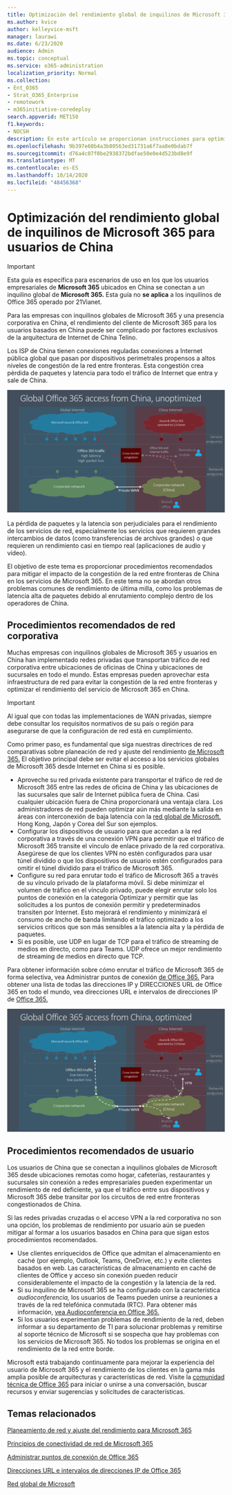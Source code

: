 ```yaml
---
title: Optimización del rendimiento global de inquilinos de Microsoft 365 para usuarios de China
ms.author: kvice
author: kelleyvice-msft
manager: laurawi
ms.date: 6/23/2020
audience: Admin
ms.topic: conceptual
ms.service: o365-administration
localization_priority: Normal
ms.collection:
- Ent_O365
- Strat_O365_Enterprise
- remotework
- m365initiative-coredeploy
search.appverid: MET150
f1.keywords:
- NOCSH
description: En este artículo se proporcionan instrucciones para optimizar el rendimiento de la red para los usuarios de China de inquilinos globales de Microsoft 365.
ms.openlocfilehash: 9b397e60b4a3b80563ed31731a6f7aa8e0bdab7f
ms.sourcegitcommit: d76a4c07f0be2938372bdfae50e0e4d523bd8e9f
ms.translationtype: MT
ms.contentlocale: es-ES
ms.lasthandoff: 10/14/2020
ms.locfileid: "48456368"
---
```

# <a name="microsoft-365-global-tenant-performance-optimization-for-china-users"></a>Optimización del rendimiento global de inquilinos de Microsoft 365 para usuarios de China

>[!IMPORTANT]
>Esta guía es específica para escenarios de uso en los que los usuarios empresariales de **Microsoft 365** ubicados en China se conectan a un inquilino global de **Microsoft 365.** Esta guía no **se aplica** a los inquilinos de Office 365 operado por 21Vianet.

Para las empresas con inquilinos globales de Microsoft 365 y una presencia corporativa en China, el rendimiento del cliente de Microsoft 365 para los usuarios basados en China puede ser complicado por factores exclusivos de la arquitectura de Internet de China Telino.

Los ISP de China tienen conexiones reguladas conexiones a Internet pública global que pasan por dispositivos perimetrales propensos a altos niveles de congestión de la red entre fronteras. Esta congestión crea pérdida de paquetes y latencia para todo el tráfico de Internet que entra y sale de China.

![Tráfico de Microsoft 365: sin optimizar](../media/O365-networking/China-O365-unoptimized.png)

La pérdida de paquetes y la latencia son perjudiciales para el rendimiento de los servicios de red, especialmente los servicios que requieren grandes intercambios de datos (como transferencias de archivos grandes) o que requieren un rendimiento casi en tiempo real (aplicaciones de audio y vídeo).

El objetivo de este tema es proporcionar procedimientos recomendados para mitigar el impacto de la congestión de la red entre fronteras de China en los servicios de Microsoft 365. En este tema no se abordan otros problemas comunes de rendimiento de última milla, como los problemas de latencia alta de paquetes debido al enrutamiento complejo dentro de los operadores de China.

## <a name="corporate-network-best-practices"></a>Procedimientos recomendados de red corporativa

Muchas empresas con inquilinos globales de Microsoft 365 y usuarios en China han implementado redes privadas que transportan tráfico de red corporativa entre ubicaciones de oficinas de China y ubicaciones de sucursales en todo el mundo. Estas empresas pueden aprovechar esta infraestructura de red para evitar la congestión de la red entre fronteras y optimizar el rendimiento del servicio de Microsoft 365 en China.

>[!IMPORTANT]
>Al igual que con todas las implementaciones de WAN privadas, siempre debe consultar los requisitos normativos de su país o región para asegurarse de que la configuración de red está en cumplimiento.

Como primer paso, es fundamental que siga nuestras directrices de red comparativas sobre planeación de red y ajuste del rendimiento [de Microsoft 365.](https://aka.ms/tune) El objetivo principal debe ser evitar el acceso a los servicios globales de Microsoft 365 desde Internet en China si es posible.

- Aproveche su red privada existente para transportar el tráfico de red de Microsoft 365 entre las redes de oficina de China y las ubicaciones de las sucursales que salir de Internet pública fuera de China. Casi cualquier ubicación fuera de China proporcionará una ventaja clara. Los administradores de red pueden optimizar aún más mediante la salida en áreas con interconexión de baja latencia con la [red global de Microsoft.](https://docs.microsoft.com/azure/networking/microsoft-global-network) Hong Kong, Japón y Corea del Sur son ejemplos.
- Configurar los dispositivos de usuario para que accedan a la red corporativa a través de una conexión VPN para permitir que el tráfico de Microsoft 365 transite el vínculo de enlace privado de la red corporativa. Asegúrese de que los clientes VPN no estén configurados para usar túnel dividido o que los dispositivos de usuario estén configurados para omitir el túnel dividido para el tráfico de Microsoft 365.
- Configure su red para enrutar todo el tráfico de Microsoft 365 a través de su vínculo privado de la plataforma móvil. Si debe minimizar el volumen de tráfico en el vínculo privado, puede elegir enrutar  solo  los puntos de conexión en la categoría Optimizar y permitir que las solicitudes a los puntos de conexión permitir y predeterminados transiten por Internet.  Esto mejorará el rendimiento y minimizará el consumo de ancho de banda limitando el tráfico optimizado a los servicios críticos que son más sensibles a la latencia alta y la pérdida de paquetes.
- Si es posible, use UDP en lugar de TCP para el tráfico de streaming de medios en directo, como para Teams. UDP ofrece un mejor rendimiento de streaming de medios en directo que TCP.

Para obtener información sobre cómo enrutar el tráfico de Microsoft 365 de forma selectiva, vea Administrar puntos de conexión [de Office 365.](managing-office-365-endpoints.md) Para obtener una lista de todas las direcciones IP y DIRECCIONES URL de Office 365 en todo el mundo, vea direcciones URL e intervalos de direcciones IP de [Office 365.](urls-and-ip-address-ranges.md)

![Tráfico de Microsoft 365: optimizado](../media/O365-networking/China-O365-optimized.png)

## <a name="user-best-practices"></a>Procedimientos recomendados de usuario

Los usuarios de China que se conectan a inquilinos globales de Microsoft 365 desde ubicaciones remotas como hogar, cafeterías, restaurantes y sucursales sin conexión a redes empresariales pueden experimentar un rendimiento de red deficiente, ya que el tráfico entre sus dispositivos y Microsoft 365 debe transitar por los circuitos de red entre fronteras congestionados de China.

Si las redes privadas cruzadas o el acceso VPN a la red corporativa no son una opción, los problemas de rendimiento por usuario aún se pueden mitigar al formar a los usuarios basados en China para que sigan estos procedimientos recomendados.

- Use clientes enriquecidos de Office que admitan el almacenamiento en caché (por ejemplo, Outlook, Teams, OneDrive, etc.) y evite clientes basados en web. Las características de almacenamiento en caché de clientes de Office y acceso sin conexión pueden reducir considerablemente el impacto de la congestión y la latencia de la red.
- Si su inquilino de Microsoft 365 se ha configurado con la característica _audioconferencia,_ los usuarios de Teams pueden unirse a reuniones a través de la red telefónica conmutada (RTC). Para obtener más información, [vea Audioconferencia en Office 365.](https://docs.microsoft.com/microsoftteams/audio-conferencing-in-office-365)
- Si los usuarios experimentan problemas de rendimiento de la red, deben informar a su departamento de TI para solucionar problemas y remitirse al soporte técnico de Microsoft si se sospecha que hay problemas con los servicios de Microsoft 365. No todos los problemas se origina en el rendimiento de la red entre borde.

Microsoft está trabajando continuamente para mejorar la experiencia del usuario de Microsoft 365 y el rendimiento de los clientes en la gama más amplia posible de arquitecturas y características de red. Visite la [comunidad técnica de Office 365](https://techcommunity.microsoft.com/t5/office-365/bd-p/Office365General) para iniciar o unirse a una conversación, buscar recursos y enviar sugerencias y solicitudes de características.

## <a name="related-topics"></a>Temas relacionados

[Planeamiento de red y ajuste del rendimiento para Microsoft 365](https://aka.ms/tune)

[Principios de conectividad de red de Microsoft 365](microsoft-365-network-connectivity-principles.md)

[Administrar puntos de conexión de Office 365](managing-office-365-endpoints.md)

[Direcciones URL e intervalos de direcciones IP de Office 365](urls-and-ip-address-ranges.md)

[Red global de Microsoft](https://docs.microsoft.com/azure/networking/microsoft-global-network)
